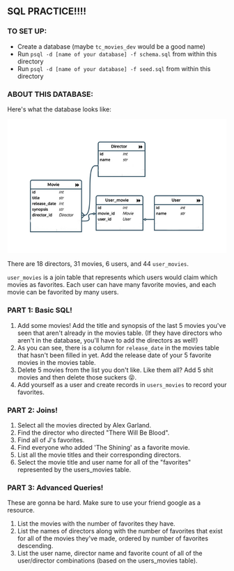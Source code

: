 ## SQL PRACTICE!!!!

### TO SET UP:

- Create a database (maybe `tc_movies_dev` would be a good name)
- Run `psql -d [name of your database] -f schema.sql` from within this directory
- Run `psql -d [name of your database] -f seed.sql` from within this directory

### ABOUT THIS DATABASE:

Here's what the database looks like:

![erd](./erd.jpg)

There are 18 directors, 31 movies, 6 users, and 44 `user_movies`.

`user_movies` is a join table that represents which users would claim which movies as favorites. Each user can have many favorite movies, and each movie can be favorited by many users.

### PART 1: Basic SQL!

1. Add some movies! Add the title and synopsis of the last 5 movies you've seen that aren't already in the movies table. (If they have directors who aren't in the database, you'll have to add the directors as well!)
2. As you can see, there is a column for `release_date` in the movies table that hasn't been filled in yet. Add the release date of your 5 favorite movies in the movies table.
3. Delete 5 movies from the list you don't like. Like them all? Add 5 shit movies and then delete those suckers 😝.
4. Add yourself as a user and create records in `users_movies`  to record your favorites.

### PART 2: Joins!

1. Select all the movies directed by Alex Garland.
2. Find the director who directed "There Will Be Blood".
3. Find all of J's favorites.
4. Find everyone who added 'The Shining' as a favorite movie.
5. List all the movie titles and their corresponding directors.
6. Select the movie title and user name for all of the "favorites" represented by the users_movies table.

### PART 3: Advanced Queries!

These are gonna be hard. Make sure to use your friend google as a resource.

1. List the movies with the number of favorites they have.
2. List the names of directors along with the number of favorites that exist for all of the movies they've made, ordered by number of favorites descending.
3. List the user name, director name and favorite count of all of the user/director combinations (based on the users_movies table).
